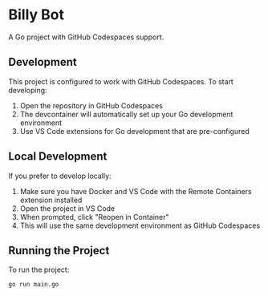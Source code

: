 # Billy Bot

A Go project with GitHub Codespaces support.

## Development

This project is configured to work with GitHub Codespaces. To start developing:

1. Open the repository in GitHub Codespaces
2. The devcontainer will automatically set up your Go development environment
3. Use VS Code extensions for Go development that are pre-configured

## Local Development

If you prefer to develop locally:

1. Make sure you have Docker and VS Code with the Remote Containers extension installed
2. Open the project in VS Code
3. When prompted, click "Reopen in Container"
4. This will use the same development environment as GitHub Codespaces

## Running the Project

To run the project:

```bash
go run main.go
```
